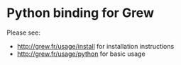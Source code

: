 # Python binding for Grew

Please see:

 * http://grew.fr/usage/install for installation instructions
 * http://grew.fr/usage/python for basic usage
